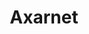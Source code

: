 ---
blog: https://axarnet.es/blog
facebook: https://facebook.com/AXARnet
instagram: https://instagram.com/axarnet
logohandle: axarnetes
sort: axarnet
title: Axarnet
twitter: https://x.com/axarnet
website: https://axarnet.es/
youtube: https://youtube.com/channel/UC5BXzvxpIeHEnnP1ZiQOvJg
---
